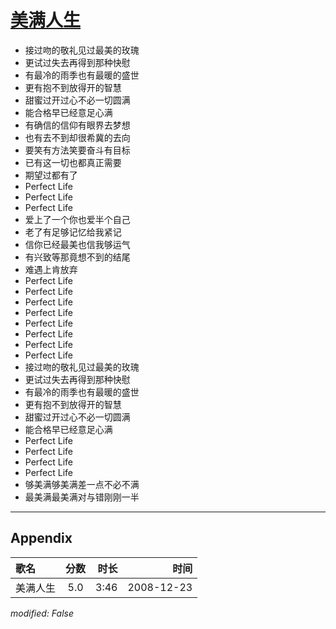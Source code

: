 # [美满人生](https://music.163.com/song?id=30569036)

* 接过吻的敬礼见过最美的玫瑰
* 更试过失去再得到那种快慰
* 有最冷的雨季也有最暖的盛世
* 更有抱不到放得开的智慧
* 甜蜜过开过心不必一切圆满
* 能合格早已经意足心满
* 有确信的信仰有眼界去梦想
* 也有去不到却很希冀的去向
* 要笑有方法笑要奋斗有目标
* 已有这一切也都真正需要
* 期望过都有了
* Perfect Life
* Perfect Life
* Perfect Life
* 爱上了一个你也爱半个自己
* 老了有足够记忆给我紧记
* 信你已经最美也信我够运气
* 有兴致等那竟想不到的结尾
* 难遇上肯放弃
* Perfect Life
* Perfect Life
* Perfect Life
* Perfect Life
* Perfect Life
* Perfect Life
* Perfect Life
* Perfect Life
* 接过吻的敬礼见过最美的玫瑰
* 更试过失去再得到那种快慰
* 有最冷的雨季也有最暖的盛世
* 更有抱不到放得开的智慧
* 甜蜜过开过心不必一切圆满
* 能合格早已经意足心满
* Perfect Life
* Perfect Life
* Perfect Life
* Perfect Life
* 够美满够美满差一点不必不满
* 最美满最美满对与错刚刚一半


---

## Appendix

|歌名|分数|时长|时间|
|:---|:---:|---:|---:|
|美满人生|5.0|3:46|2008-12-23

*modified: False*